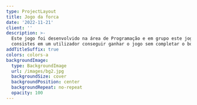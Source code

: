 ```yaml
---
type: ProjectLayout
title: Jogo da forca
date: '2022-11-21'
client: ''
description: >-
  Este jogo foi desenvolvido na área de Programação e em grupo este jogo
  consistes em um utilizador conseguir ganhar o jogo sem completar o boneco  
addTitleSuffix: true
colors: colors-a
backgroundImage:
  type: BackgroundImage
  url: /images/bg2.jpg
  backgroundSize: cover
  backgroundPosition: center
  backgroundRepeat: no-repeat
  opacity: 100
---
```

